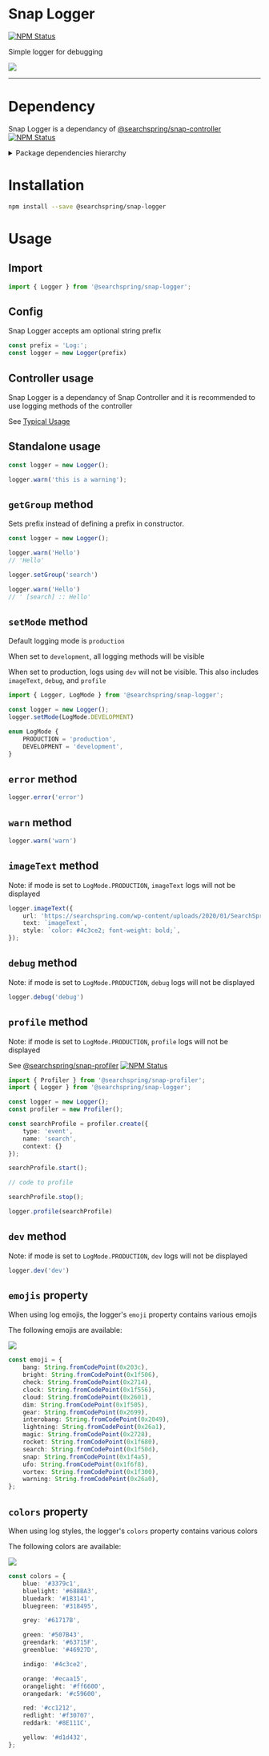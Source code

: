# Snap Logger

<a href="https://www.npmjs.com/package/@searchspring/snap-logger"><img alt="NPM Status" src="https://img.shields.io/npm/v/@searchspring/snap-logger.svg?style=flat"></a>

Simple logger for debugging

<img src="../../images/logger-example.png" />

---


# Dependency

Snap Logger is a dependancy of [@searchspring/snap-controller](../snap-controller) <a href="https://www.npmjs.com/package/@searchspring/snap-controller"><img alt="NPM Status" src="https://img.shields.io/npm/v/@searchspring/snap-controller.svg?style=flat"></a>

<details>
    <summary>Package dependencies hierarchy</summary>
    <br/>
    <img src="../../images/snap-dependencies.jpg" />
</details>


# Installation

```bash
npm install --save @searchspring/snap-logger
```


# Usage

## Import
```typescript
import { Logger } from '@searchspring/snap-logger';
```

## Config
Snap Logger accepts am optional string prefix

```typescript
const prefix = 'Log:';
const logger = new Logger(prefix)
```

## Controller usage
Snap Logger is a dependancy of Snap Controller and it is recommended to use logging methods of the controller

See [Typical Usage](../../README.md#TypicalUsage)

## Standalone usage
```typescript
const logger = new Logger();

logger.warn('this is a warning');
```

## `getGroup` method
Sets prefix instead of defining a prefix in constructor.
```typescript
const logger = new Logger();

logger.warn('Hello')
// 'Hello'

logger.setGroup('search')

logger.warn('Hello')
// ' [search] :: Hello'
```

## `setMode` method
Default logging mode is `production`

When set to `development`, all logging methods will be visible

When set to production, logs using `dev` will not be visible. This also includes <!-- `image`, --> `imageText`, `debug`, and `profile`



```typescript
import { Logger, LogMode } from '@searchspring/snap-logger';

const logger = new Logger();
logger.setMode(LogMode.DEVELOPMENT)
```

```typescript
enum LogMode {
	PRODUCTION = 'production',
	DEVELOPMENT = 'development',
}
```

## `error` method
```typescript
logger.error('error')
```

## `warn` method
```typescript
logger.warn('warn')
```

<!-- TODO: image doesn't work? update screenshot above to include this  -->
<!-- ## `image` method
Note: if mode is set to `LogMode.PRODUCTION`, `image` logs will not be displayed

```typescript
logger.image({ 
    url: 'https://searchspring.com/wp-content/uploads/2020/01/SearchSpring-Primary-FullColor-800-1-1-640x208.png',
    width: 10, 
    height: 10
})
``` -->

## `imageText` method
Note: if mode is set to `LogMode.PRODUCTION`, `imageText` logs will not be displayed

```typescript
logger.imageText({
    url: 'https://searchspring.com/wp-content/uploads/2020/01/SearchSpring-Primary-FullColor-800-1-1-640x208.png',
    text: `imageText`,
    style: `color: #4c3ce2; font-weight: bold;`,
});
```

## `debug` method
Note: if mode is set to `LogMode.PRODUCTION`, `debug` logs will not be displayed

```typescript
logger.debug('debug')
```

## `profile` method
Note: if mode is set to `LogMode.PRODUCTION`, `profile` logs will not be displayed

See [@searchspring/snap-profiler](../snap-profiler) <a href="https://www.npmjs.com/package/@searchspring/snap-profiler"><img alt="NPM Status" src="https://img.shields.io/npm/v/@searchspring/snap-profiler.svg?style=flat"></a>

```typescript
import { Profiler } from '@searchspring/snap-profiler';
import { Logger } from '@searchspring/snap-logger';

const logger = new Logger();
const profiler = new Profiler();

const searchProfile = profiler.create({ 
    type: 'event', 
    name: 'search', 
    context: {} 
});

searchProfile.start();

// code to profile

searchProfile.stop();

logger.profile(searchProfile)
```


## `dev` method
Note: if mode is set to `LogMode.PRODUCTION`, `dev` logs will not be displayed

```typescript
logger.dev('dev')
```


## `emojis` property
When using log emojis, the logger's `emoji` property contains various emojis

The following emojis are available:

<img src="../../images/emojis.png" />

```typescript
const emoji = {
	bang: String.fromCodePoint(0x203c),
	bright: String.fromCodePoint(0x1f506),
	check: String.fromCodePoint(0x2714),
	clock: String.fromCodePoint(0x1f556),
	cloud: String.fromCodePoint(0x2601),
	dim: String.fromCodePoint(0x1f505),
	gear: String.fromCodePoint(0x2699),
	interobang: String.fromCodePoint(0x2049),
	lightning: String.fromCodePoint(0x26a1),
	magic: String.fromCodePoint(0x2728),
	rocket: String.fromCodePoint(0x1f680),
	search: String.fromCodePoint(0x1f50d),
	snap: String.fromCodePoint(0x1f4a5),
	ufo: String.fromCodePoint(0x1f6f8),
	vortex: String.fromCodePoint(0x1f300),
	warning: String.fromCodePoint(0x26a0),
};
```

## `colors` property
When using log styles, the logger's `colors` property contains various colors

The following colors are available:

<img src="../../images/colors.png" />

```typescript
const colors = {
	blue: '#3379c1',
	bluelight: '#688BA3',
	bluedark: '#1B3141',
	bluegreen: '#318495',

	grey: '#61717B',

	green: '#507B43',
	greendark: '#63715F',
	greenblue: '#46927D',

	indigo: '#4c3ce2',

	orange: '#ecaa15',
	orangelight: '#ff6600',
	orangedark: '#c59600',

	red: '#cc1212',
	redlight: '#f30707',
	reddark: '#8E111C',

	yellow: '#d1d432',
};
```

